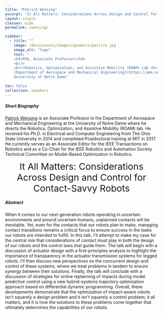 ```yaml
---
title: "Patrick Wensing"
excerpt: "It All Matters: Considerations Across Design and Control for Contact-Savvy Robots"
layout: single 
classes: wide
permalink: /wensing/

sidebar:
  - title: ""
    image: /docs/assets/images/speakers/patrick.jpg 
    image_alt: "logo"
    text: "
    <h4>PhD, Associate Professor</h4> 
    <br/>
    <br/>Robotics, Optimization, and Assistive Mobility (ROAM) Lab <br/>
    [Department of Aerospace and Mechanical Engineering](https://ame.nd.edu/) <br/>
    University of Notre Dame"
  
toc: false 
collection: speakers
---
```


##### Short Biography 

[Patrick Wensing](https://sites.nd.edu/pwensing) is an Associate Professor in the Department of Aerospace and Mechanical Engineering at the University of Notre Dame where he directs the Robotics, Optimization, and Assistive Mobility (ROAM) lab. He received his Ph.D. in Electrical and Computer Engineering from The Ohio State University in 2014 and completed Postdoctoral training at MIT in 2017. He currently serves as an Associate Editor for the IEEE Transactions on Robotics and as a Co-Chair for the IEEE Robotics and Automation Society Technical Committee on Model-Based Optimization in Robotics.


<center style="font-size:30px">
It All Matters: Considerations Across Design and Control for Contact-Savvy Robots
</center>

##### Abstract

When it comes to our next-generation robots operating in uncertain environments and around uncertain humans, unplanned contacts will be inevitable. Yet, even for the contacts that our robots plan to make, managing contact transitions remains a critical focus to ensure success in the tasks our robots are intended to fulfill. In this talk, I'll attempt to make my case for the central role that considerations of contact must play in both the design of our robots and the control laws that guide them. The talk will begin with a discussion of actuator design with a first-principles analysis to highlight the importance of transparency in the actuator transmission systems for legged robots. I'll then discuss new perspectives on the concurrent design and control of these systems, where we treat problems in tandem to ensure synergy between their solutions. Finally, the talk will conclude with a discussion of strategies for online replanning of impacts during model predictive control using a new hybrid-systems trajectory optimization approach based on differential dynamic programming. Overall, these developments demonstrate that the optimization of impact-aware robots isn't squarely a design problem and it isn't squarely a control problem; it all matters, and it is how the solutions to these problems come together that ultimately determines the capabilities of our robots.



